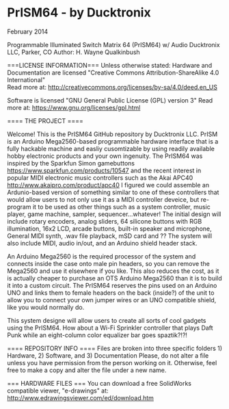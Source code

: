 PrISM64 - by Ducktronix
=======
February 2014

Programmable Illuminated Switch Matrix 64 (PrISM64) w/ Audio
Ducktronix LLC, Parker, CO 
Author: H. Wayne Qualkinbush

===LICENSE INFORMATION===
Unless otherwise stated:
Hardware and Documentation are licensed "Creative Commons Attribution-ShareAlike 4.0 International"  
Read more at: http://creativecommons.org/licenses/by-sa/4.0/deed.en_US


Software is licensed "GNU General Public License (GPL) version 3"
Read more at: https://www.gnu.org/licenses/gpl.html


==== THE PROJECT ====

Welcome!  This is the PrISM64 GitHub repository by Ducktronix LLC.  PrISM is an Arduino Mega2560-based programmable hardware interface that is a fully hackable machine and easliy cusomtizable by using readily available hobby electronic products and your own ingenuity. The PrISM64 was inspired by the Sparkfun  Simon gamebuttons  https://www.sparkfun.com/products/10547   and the recent interest in popular MIDI electronic music controllers such as the Akai APC40 http://www.akaipro.com/product/apc40    I figured we could assemble an Ardunio-based version of something similar to one of these controllers that would allow users to not only use it as a MIDI controller deveice, but re-program it to be used as other things such as a system controller, music player, game machine, sampler, sequencer...whatever!  The initial design will include rotary encoders, analog sliders, 64 silicone buttons with RGB illumination, 16x2 LCD, arcade buttons, built-in speaker and microphone, General MIDI synth, .wav file playback, mSD card and ?? The system will also include MIDI, audio in/out, and an Arduino shield header stack.  

An Arduino Mega2560 is the required processor of the system and connects inside the case onto male pin headers, so you can remove the Mega2560 and use it elsewhere if you like.  This also reduces the cost, as it is actually cheaper to purchase an OTS Arduino Mega2560 than it is to build it into a custom circuit.  The PrISM64 reserves the pins used on an Arduino UNO and links them to female headers on the back (inside?) of the unit to allow you to connect your own jumper wires or an UNO compatible shield, like you would normally do.  

This system designe will allow users to create all sorts of cool gadgets using the PrISM64. How about a Wi-Fi Sprinkler controller that plays Daft Punk while an eight-column color equalizer bar goes spaztik?!?!



==== REPOSITORY INFO ====
Files are broken into three specific folders 1) Hardware, 2) Software, and 3) Documentation 
Please, do not alter a file unless you have permission from the person working on it.  Otherwise, feel free to make a copy and alter the file under a new name.




=== HARDWARE FILES ===
You can download a free SolidWorks compatible viewer, "e-drawings" at:  http://www.edrawingsviewer.com/ed/download.htm   

